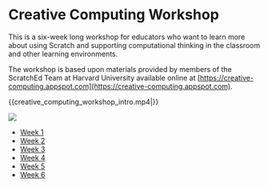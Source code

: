 # Creative Computing Workshop

This is a six-week long workshop for educators who want to learn more about using Scratch and supporting computational thinking in the classroom and other learning environments.

The workshop is based upon materials provided by members of the ScratchEd Team at Harvard University available online at [https://creative-computing.appspot.com](https://creative-computing.appspot.com).

{{creative_computing_workshop_intro.mp4|}}

[![](http://img.youtube.com/vi/u--xVpmw1Zk/0.jpg)](https://www.youtube.com/watch?v=u--xVpmw1Zk "Creative Computing Online Workshop")

* [Week 1](Week_1_p1.md)
* [Week 2](Week_2_p1.md)
* [Week 3](week_3_p1.md)
* [Week 4](week_4_p1.md)
* [Week 5](week_5_p1.md)
* [Week 6](week_6_p1.md)
